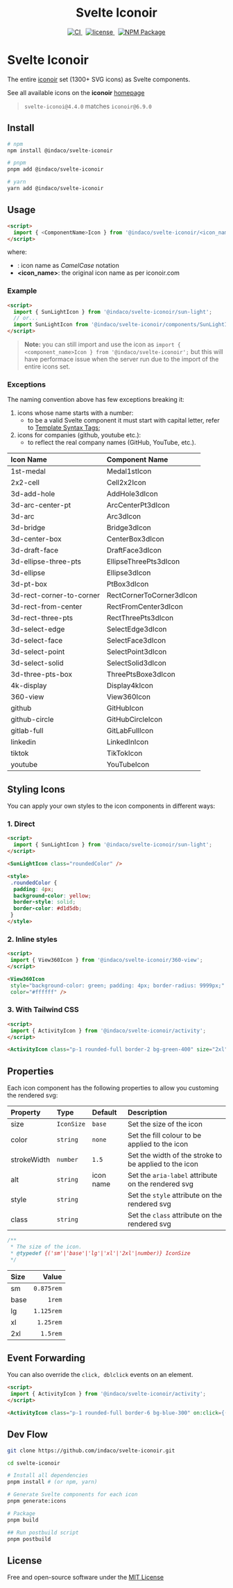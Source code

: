 <div align="center">
    <h1>Svelte Iconoir</h1>
    <a href="https://github.com/indaco/svelte-iconoir/actions/workflows/release.yml" target="_blank">
        <img src="https://github.com/indaco/svelte-iconoir/actions/workflows/release.yml/badge.svg" alt="CI" />
    </a>
    &nbsp;
    <a href="https://github.com/indaco/svelte-iconoir/blob/main/LICENSE" target="_blank">
        <img src="https://img.shields.io/badge/license-mit-blue?style=flat-square&logo=none" alt="license" />
    </a>
    &nbsp;
    <a href="https://www.npmjs.com/package/@indaco/svelte-iconoir" target="_blank"><img src="https://img.shields.io/npm/v/@indaco/svelte-iconoir.svg?style=flat" alt="NPM Package" /></a>
</div>

# Svelte Iconoir

The entire [iconoir](https://github.com/lucaburgio/iconoir) set (1300+ SVG icons) as Svelte components.

See all available icons on the **iconoir** [homepage](https://iconoir.com/)

> `svelte-iconoi@4.4.0` matches `iconoir@6.9.0`

## Install

```bash
# npm
npm install @indaco/svelte-iconoir

# pnpm
pnpm add @indaco/svelte-iconoir

# yarn
yarn add @indaco/svelte-iconoir
```

## Usage

```html
<script>
  import { <ComponentName>Icon } from '@indaco/svelte-iconoir/<icon_name>';
</script>
```

where:

- **<ComponentName>**: icon name as _CamelCase_ notation
- **<icon_name>**: the original icon name as per iconoir.com

### Example

```html
<script>
  import { SunLightIcon } from '@indaco/svelte-iconoir/sun-light';
  // or...
  import SunLightIcon from '@indaco/svelte-iconoir/components/SunLightIcon.svelte';
</script>
```

> **Note:** you can still import and use the icon as `import { <component_name>Icon } from '@indaco/svelte-iconoir';` but this will have performace issue when the server run due to the import of the entire icons set.

### Exceptions

The naming convention above has few exceptions breaking it:

1. icons whose name starts with a number:
    - to be a valid Svelte component it must start with capital letter, refer to [Template Syntax Tags];
2. icons for companies (github, youtube etc.):
    - to reflect the real company names (GitHub, YouTube, etc.).

| Icon Name                | Component Name           |
| :----------------------- | :----------------------- |
| 1st-medal                | Medal1stIcon             |
| 2x2-cell                 | Cell2x2Icon              |
| 3d-add-hole              | AddHole3dIcon            |
| 3d-arc-center-pt         | ArcCenterPt3dIcon        |
| 3d-arc                   | Arc3dIcon                |
| 3d-bridge                | Bridge3dIcon             |
| 3d-center-box            | CenterBox3dIcon          |
| 3d-draft-face            | DraftFace3dIcon          |
| 3d-ellipse-three-pts     | EllipseThreePts3dIcon    |
| 3d-ellipse               | Ellipse3dIcon            |
| 3d-pt-box                | PtBox3dIcon              |
| 3d-rect-corner-to-corner | RectCornerToCorner3dIcon |
| 3d-rect-from-center      | RectFromCenter3dIcon     |
| 3d-rect-three-pts        | RectThreePts3dIcon       |
| 3d-select-edge           | SelectEdge3dIcon         |
| 3d-select-face           | SelectFace3dIcon         |
| 3d-select-point          | SelectPoint3dIcon        |
| 3d-select-solid          | SelectSolid3dIcon        |
| 3d-three-pts-box         | ThreePtsBoxe3dIcon       |
| 4k-display               | Display4kIcon            |
| 360-view                 | View360Icon              |
| github                   | GitHubIcon               |
| github-circle            | GitHubCircleIcon         |
| gitlab-full              | GitLabFullIcon           |
| linkedin                 | LinkedInIcon             |
| tiktok                   | TikTokIcon               |
| youtube                  | YouTubeIcon              |

## Styling Icons

You can apply your own styles to the icon components in different ways:

### 1. Direct

```html
<script>
  import { SunLightIcon } from '@indaco/svelte-iconoir/sun-light';
</script>

<SunLightIcon class="roundedColor" />

<style>
 .roundedColor {
  padding: 4px;
  background-color: yellow;
  border-style: solid;
  border-color: #d1d5db;
 }
</style>
```

### 2. Inline styles

```html
<script>
 import { View360Icon } from '@indaco/svelte-iconoir/360-view';
</script>

<View360Icon
 style="background-color: green; padding: 4px; border-radius: 9999px;"
 color="#ffffff" />
```

### 3. With Tailwind CSS

```html
<script>
 import { ActivityIcon } from '@indaco/svelte-iconoir/activity';
</script>

<ActivityIcon class="p-1 rounded-full border-2 bg-green-400" size="2xl" />
```

## Properties

Each icon component has the following properties to allow you customing the rendered svg:

| Property    | Type       | Default   | Description                                           |
| :---------- | :--------- | :-------- | :---------------------------------------------------- |
| size        | `IconSize` | `base`    | Set the size of the icon                              |
| color       | `string`   | `none`    | Set the fill colour to be applied to the icon         |
| strokeWidth | `number`   | `1.5`     | Set the width of the stroke to be applied to the icon |
| alt         | `string`   | icon name | Set the `aria-label` attribute on the rendered svg    |
| style       | `string`   |           | Set the `style` attribute on the rendered svg         |
| class       | `string`   |           | Set the `class` attribute on the rendered svg         |

```javascript
/**
 * The size of the icon.
 * @typedef {('sm'|'base'|'lg'|'xl'|'2xl'|number)} IconSize
 */
```

| Size | Value      |
| :--- | ---------: |
| sm   | `0.875rem` |
| base | `1rem`     |
| lg   | `1.125rem` |
| xl   | `1.25rem`  |
| 2xl  | `1.5rem`   |

## Event Forwarding

You can also override the `click, dblclick` events on an element.

```html
<script>
 import { ActivityIcon } from '@indaco/svelte-iconoir/activity';
</script>

<ActivityIcon class="p-1 rounded-full border-6 bg-blue-300" on:click={() => alert("hi!")} size="2.5em" />
```

## Dev Flow

```bash
git clone https://github.com/indaco/svelte-iconoir.git

cd svelte-iconoir

# Install all dependencies
pnpm install # (or npm, yarn)

# Generate Svelte components for each icon
pnpm generate:icons

# Package
pnpm build

## Run postbuild script
pnpm postbuild
```

## License

Free and open-source software under the [MIT License](LICENSE)

<!-- -->
[Template Syntax Tags]: https://svelte.dev/docs#template-syntax-tags
